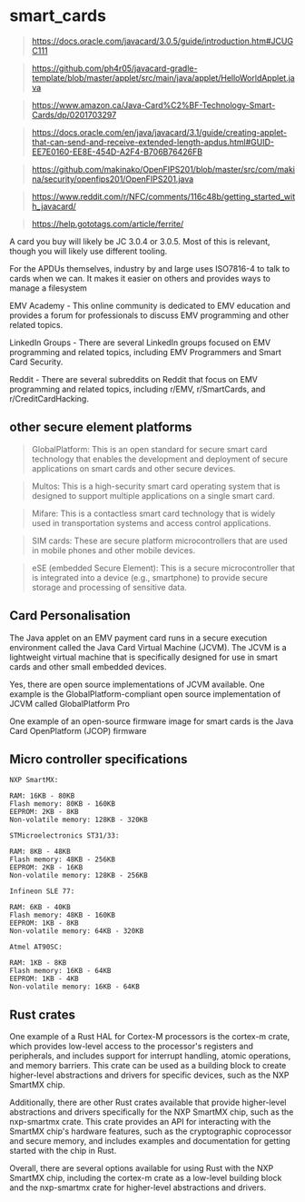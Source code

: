 # smart_cards

> https://docs.oracle.com/javacard/3.0.5/guide/introduction.htm#JCUGC111

> https://github.com/ph4r05/javacard-gradle-template/blob/master/applet/src/main/java/applet/HelloWorldApplet.java

> https://www.amazon.ca/Java-Card%C2%BF-Technology-Smart-Cards/dp/0201703297

> https://docs.oracle.com/en/java/javacard/3.1/guide/creating-applet-that-can-send-and-receive-extended-length-apdus.html#GUID-EE7E0160-EE8E-454D-A2F4-B706B76426FB

> https://github.com/makinako/OpenFIPS201/blob/master/src/com/makina/security/openfips201/OpenFIPS201.java

> https://www.reddit.com/r/NFC/comments/116c48b/getting_started_with_javacard/

> https://help.gototags.com/article/ferrite/

A card you buy will likely be JC 3.0.4 or 3.0.5. Most of this is relevant, though you will likely use different tooling.

For the APDUs themselves, industry by and large uses ISO7816-4 to talk to cards when we can. It makes it easier on others and provides ways to manage a filesystem

EMV Academy - This online community is dedicated to EMV education and provides a forum for professionals to discuss EMV programming and other related topics.

LinkedIn Groups - There are several LinkedIn groups focused on EMV programming and related topics, including EMV Programmers and Smart Card Security.

Reddit - There are several subreddits on Reddit that focus on EMV programming and related topics, including r/EMV, r/SmartCards, and r/CreditCardHacking.

## other secure element platforms

>   GlobalPlatform: This is an open standard for secure smart card technology that enables the development and deployment of secure applications on smart cards and other secure devices.

>   Multos: This is a high-security smart card operating system that is designed to support multiple applications on a single smart card.

>   Mifare: This is a contactless smart card technology that is widely used in transportation systems and access control applications.

>  SIM cards: These are secure platform microcontrollers that are used in mobile phones and other mobile devices.

> eSE (embedded Secure Element): This is a secure microcontroller that is integrated into a device (e.g., smartphone) to provide secure storage and processing of sensitive data.

## Card Personalisation

The Java applet on an EMV payment card runs in a secure execution environment called the Java Card Virtual Machine (JCVM). The JCVM is a lightweight virtual machine that is specifically designed for use in smart cards and other small embedded devices.

Yes, there are open source implementations of JCVM available. One example is the GlobalPlatform-compliant open source implementation of JCVM called GlobalPlatform Pro

One example of an open-source firmware image for smart cards is the Java Card OpenPlatform (JCOP) firmware

## Micro controller specifications

    NXP SmartMX:

    RAM: 16KB - 80KB
    Flash memory: 80KB - 160KB
    EEPROM: 2KB - 8KB
    Non-volatile memory: 128KB - 320KB

    STMicroelectronics ST31/33:

    RAM: 8KB - 48KB
    Flash memory: 48KB - 256KB
    EEPROM: 2KB - 16KB
    Non-volatile memory: 128KB - 256KB

    Infineon SLE 77:

    RAM: 6KB - 40KB
    Flash memory: 48KB - 160KB
    EEPROM: 1KB - 8KB
    Non-volatile memory: 64KB - 320KB

    Atmel AT90SC:

    RAM: 1KB - 8KB
    Flash memory: 16KB - 64KB
    EEPROM: 1KB - 4KB
    Non-volatile memory: 16KB - 64KB


## Rust crates 

One example of a Rust HAL for Cortex-M processors is the cortex-m crate, which provides low-level access to the processor's registers and peripherals, and includes support for interrupt handling, atomic operations, and memory barriers. This crate can be used as a building block to create higher-level abstractions and drivers for specific devices, such as the NXP SmartMX chip.

Additionally, there are other Rust crates available that provide higher-level abstractions and drivers specifically for the NXP SmartMX chip, such as the nxp-smartmx crate. This crate provides an API for interacting with the SmartMX chip's hardware features, such as the cryptographic coprocessor and secure memory, and includes examples and documentation for getting started with the chip in Rust.

Overall, there are several options available for using Rust with the NXP SmartMX chip, including the cortex-m crate as a low-level building block and the nxp-smartmx crate for higher-level abstractions and drivers.
